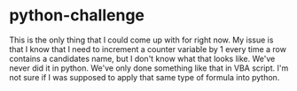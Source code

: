 # python-challenge

This is the only thing that I could come up with for right now. 
 My issue is that I know that I need to increment a counter variable by 1 every time a row contains a candidates name, but I don't know what that looks like. We've never did it in python. We've only done something like that in VBA script. I'm not sure if I was supposed to apply that same type of formula into python. 

 
